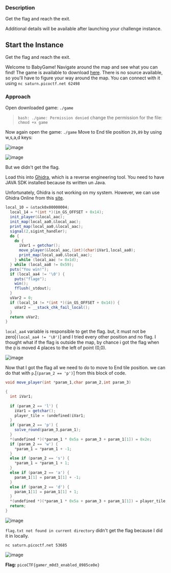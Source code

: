 ### Description

Get the flag and reach the exit.

Additional details will be available after launching your challenge instance.

## Start the Instance

Get the flag and reach the exit.

Welcome to BabyGame! Navigate around the map and see what you can find! The game is available to download [here](./game). There is no source available, so you'll have to figure your way around the map. You can connect with it using `nc saturn.picoctf.net 62498`

### Approach 

Open downloaded game: `./game`

>`bash: ./game: Permission denied`
change the permission for the file: `chmod +x game`

Now again open the game: `./game` 
Move to End tile position `29,89` by using w,s,a,d keys:

![image](https://github.com/Harsha-creates/PicoCTF/assets/68886253/f22431f2-4217-4c50-ac9a-e81c0d89d3e9)

![image](https://github.com/Harsha-creates/PicoCTF/assets/68886253/d3f56249-377a-4e3c-9fbe-ce82b814bc05)

But we didn't get the flag.

Load this into [Ghidra](https://ghidra-sre.org/), which is a reverse engineering tool. You need to have JAVA SDK installed because its written un Java.

Unfortunately, Ghidra is not working on my system. However, we can use Ghidra Online from this [site](https://dogbolt.org/?id=3b1456fc-43f7-41df-ac31-a4db11e832d2).

```java
local_10 = &stack0x00000004;
  local_14 = *(int *)(in_GS_OFFSET + 0x14);
  init_player(&local_aac);
  init_map(local_aa0,&local_aac);
  print_map(local_aa0,&local_aac);
  signal(2,sigint_handler);
  do {
    do {
      iVar1 = getchar();
      move_player(&local_aac,(int)(char)iVar1,local_aa0);
      print_map(local_aa0,&local_aac);
    } while (local_aac != 0x1d);
  } while (local_aa8 != 0x59);
  puts("You win!");
  if (local_aa4 != '\0') {
    puts("flage");
    win();
    fflush(_stdout);
  }
  uVar2 = 0;
  if (local_14 != *(int *)(in_GS_OFFSET + 0x14)) {
    uVar2 = __stack_chk_fail_local();
  }
  return uVar2;
}
```

`local_aa4` variable is responsible to get the flag. but, it must not be zero[`(local_aa4 != '\0')`] and I tried every other position and no flag. 
I thought what if the flag is outside the map, by chance i got the flag when the `@` is moved 4 places to the left of point (0,0).

![image](https://github.com/Harsha-creates/PicoCTF/assets/68886253/62eea2c3-380f-4f43-801c-996e41993b83)

Now that I got the flag all we need to do to move to End tile position. we can do that with `p`.[`(param_2 == 'p')`] from this block of code.

```java
void move_player(int *param_1,char param_2,int param_3)

{
  int iVar1;
  
  if (param_2 == 'l') {
    iVar1 = getchar();
    player_tile = (undefined)iVar1;
  }
  if (param_2 == 'p') {
    solve_round(param_3,param_1);
  }
  *(undefined *)(*param_1 * 0x5a + param_3 + param_1[1]) = 0x2e;
  if (param_2 == 'w') {
    *param_1 = *param_1 + -1;
  }
  else if (param_2 == 's') {
    *param_1 = *param_1 + 1;
  }
  else if (param_2 == 'a') {
    param_1[1] = param_1[1] + -1;
  }
  else if (param_2 == 'd') {
    param_1[1] = param_1[1] + 1;
  }
  *(undefined *)(*param_1 * 0x5a + param_3 + param_1[1]) = player_tile;
  return;
}
```

![image](https://github.com/Harsha-creates/PicoCTF/assets/68886253/1528bdbc-b94d-48d6-9184-ac83a3a6f7fa)

`flag.txt not found in current directory` didn't get the flag because I did it in locally.

`nc saturn.picoctf.net 53685`

![image](https://github.com/Harsha-creates/PicoCTF/assets/68886253/e387de42-6260-4163-bb07-e651a821e34d)

**Flag:** `picoCTF{gamer_m0d3_enabled_8985ce0e}`
